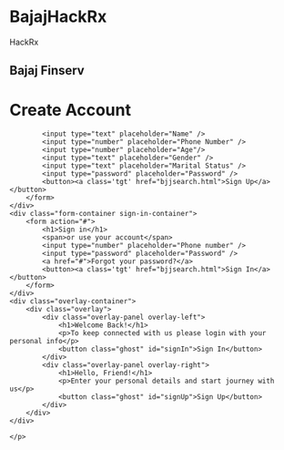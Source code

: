 # BajajHackRx
HackRx

<head>
    <meta charset="UTF-8">
    <meta http-equiv="X-UA-Compatible" content="IE=edge">
    <meta name="viewport" content="width=device-width, initial-scale=1.0">
    <title>Document</title>
    <style>
        
@import url('https://fonts.googleapis.com/css?family=Montserrat:400,800');

* {
	box-sizing: border-box;
}

body {
	background: #f6f5f7;
	display: flex;
	justify-content: center;
	align-items: center;
	flex-direction: column;
	font-family: 'Montserrat', sans-serif;
	height: 100vh;
	margin: -20px 0 50px;
}

h1 {
	font-weight: bold;
	margin: 0;
}

h2 {
	text-align: center;
}

p {
	font-size: 14px;
	font-weight: 100;
	line-height: 20px;
	letter-spacing: 0.5px;
	margin: 20px 0 30px;
}

span {
	font-size: 12px;
}

a {
	color: #333;
	font-size: 14px;
	text-decoration: none;
	margin: 15px 0;
}

.tgt{
	border-radius: 20px;
	
	background-color: #296288;
	color: #FFFFFF;
	font-size: 12px;
	font-weight: bold;
	padding: 12px 45px;
	letter-spacing: 1px;
	text-transform: uppercase;
}

button {
	border-radius: 20px;
	
	background-color: #296288;
	color: #FFFFFF;
	font-size: 12px;
	font-weight: bold;
	padding: 12px 45px;
	letter-spacing: 1px;
	text-transform: uppercase;
	transition: transform 80ms ease-in;
}

button:active {
	transform: scale(0.95);
}

button:focus {
	outline: none;
}

button.ghost {
	background-color: transparent;
	border-color: #FFFFFF;
}

form {
	background-color: #FFFFFF;
	display: flex;
	align-items: center;
	justify-content: center;
	flex-direction: column;
	padding: 0 50px;
	height: 100%;
	text-align: center;
}

input {
	background-color: #eee;
	border: none;
	padding: 12px 15px;
	margin: 8px 0;
	width: 100%;
}

.container {
	background-color: #fff;
	border-radius: 10px;
  	box-shadow: 0 14px 28px rgba(0,0,0,0.25), 
			0 10px 10px rgba(0,0,0,0.22);
	position: relative;
	overflow: hidden;
	width: 768px;
	max-width: 100%;
	min-height: 480px;
}

.form-container {
	position: absolute;
	top: 0;
	height: 100%;
	transition: all 0.6s ease-in-out;
}

.sign-in-container {
	left: 0;
	width: 50%;
	z-index: 2;
}

.container.right-panel-active .sign-in-container {
	transform: translateX(100%);
}

.sign-up-container {
	left: 0;
	width: 50%;
	opacity: 0;
	z-index: 1;
}

.container.right-panel-active .sign-up-container {
	transform: translateX(100%);
	opacity: 1;
	z-index: 5;
	animation: show 0.6s;
}

@keyframes show {
	0%, 49.99% {
		opacity: 0;
		z-index: 1;
	}
	
	50%, 100% {
		opacity: 1;
		z-index: 5;
	}
}

.overlay-container {
	position: absolute;
	top: 0;
	left: 50%;
	width: 50%;
	height: 100%;
	overflow: hidden;
	transition: transform 0.6s ease-in-out;
	z-index: 100;
}

.container.right-panel-active .overlay-container{
	transform: translateX(-100%);
}

.overlay {
	background: #167683;
	background: -webkit-linear-gradient(to right, #167683, #167683);
	background: linear-gradient(to right, #167683, #167683);
	background-repeat: no-repeat;
	background-size: cover;
	background-position: 0 0;
	color: #FFFFFF;
	position: relative;
	left: -100%;
	height: 100%;
	width: 200%;
  	transform: translateX(0);
	transition: transform 0.6s ease-in-out;
}

.container.right-panel-active .overlay {
  	transform: translateX(50%);
}

.overlay-panel {
	position: absolute;
	display: flex;
	align-items: center;
	justify-content: center;
	flex-direction: column;
	padding: 0 40px;
	text-align: center;
	top: 0;
	height: 100%;
	width: 50%;
	transform: translateX(0);
	transition: transform 0.6s ease-in-out;
}

.overlay-left {
	transform: translateX(-20%);
}

.container.right-panel-active .overlay-left {
	transform: translateX(0);
}

.overlay-right {
	right: 0;
	transform: translateX(0);
}

.container.right-panel-active .overlay-right {
	transform: translateX(20%);
}

.social-container {
	margin: 20px 0;
}

.social-container a {
	border: 1px solid #DDDDDD;
	border-radius: 50%;
	display: inline-flex;
	justify-content: center;
	align-items: center;
	margin: 0 5px;
	height: 40px;
	width: 40px;
}

footer {
    background-color: #222;
    color: #fff;
    font-size: 14px;
    bottom: 0;
    position: fixed;
    left: 0;
    right: 0;
    text-align: center;
    z-index: 999;
}

footer p {
    margin: 10px 0;
}

footer i {
    color: red;
}

footer a {
    color: #3c97bf;
    text-decoration: none;
}
    </style>
</head>
<body>
    <h2>Bajaj Finserv</h2>
<div class="container" id="container">
	<div class="form-container sign-up-container">
		<form action="#">
			<h1>Create Account</h1>
			
			
			<input type="text" placeholder="Name" />
			<input type="number" placeholder="Phone Number" />
			<input type="number" placeholder="Age"/>
			<input type="text" placeholder="Gender" />
			<input type="text" placeholder="Marital Status" />
			<input type="password" placeholder="Password" />
			<button><a class='tgt' href="bjjsearch.html">Sign Up</a></button>
		</form>
	</div>
	<div class="form-container sign-in-container">
		<form action="#">
			<h1>Sign in</h1>
			<span>or use your account</span>
			<input type="number" placeholder="Phone number" />
			<input type="password" placeholder="Password" />
			<a href="#">Forgot your password?</a>
			<button><a class='tgt' href="bjjsearch.html">Sign In</a></button>
		</form>
	</div>
	<div class="overlay-container">
		<div class="overlay">
			<div class="overlay-panel overlay-left">
				<h1>Welcome Back!</h1>
				<p>To keep connected with us please login with your personal info</p>
				<button class="ghost" id="signIn">Sign In</button>
			</div>
			<div class="overlay-panel overlay-right">
				<h1>Hello, Friend!</h1>
				<p>Enter your personal details and start journey with us</p>
				<button class="ghost" id="signUp">Sign Up</button>
			</div>
		</div>
	</div>
</div>

<footer>
	<p>
		
	</p>
</footer>
</body>
<script>
    const signUpButton = document.getElementById('signUp');
const signInButton = document.getElementById('signIn');
const container = document.getElementById('container');

signUpButton.addEventListener('click', () => {
	container.classList.add("right-panel-active");
});

signInButton.addEventListener('click', () => {
	container.classList.remove("right-panel-active");
});
</script>
</html>
